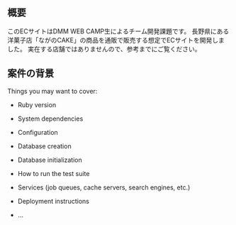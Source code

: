 ## 概要

このECサイトはDMM WEB CAMP生によるチーム開発課題です。
長野県にある洋菓子店「ながのCAKE」の商品を通販で販売する想定でECサイトを開発しました。
実在する店舗ではありませんので、参考までにご覧ください。


## 案件の背景

Things you may want to cover:

* Ruby version

* System dependencies

* Configuration

* Database creation

* Database initialization

* How to run the test suite

* Services (job queues, cache servers, search engines, etc.)

* Deployment instructions

* ...
